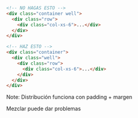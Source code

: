```html
<!-- NO HAGAS ESTO -->
<div class="container well">
  <div class="row">
    <div class="col-xs-6">...</div>
  </div>
</div>

<!-- HAZ ESTO -->
<div class="container">
  <div class="well">
    <div class="row">
      <div class="col-xs-6">...</div>
    </div>
  </div>
</div>
```

Note:
Distribución funciona con padding + margen

Mezclar puede dar problemas
